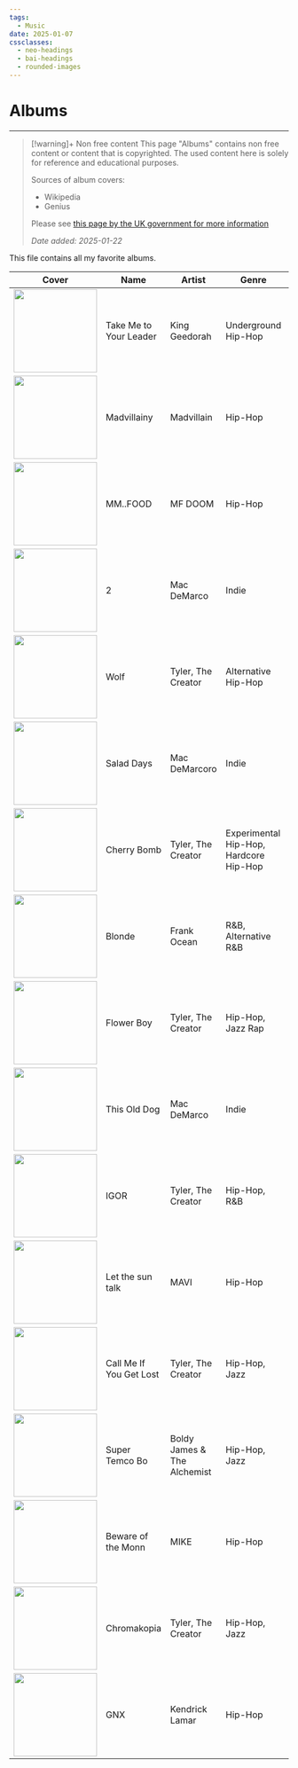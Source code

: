 ```yaml
---
tags:
  - Music
date: 2025-01-07
cssclasses:
  - neo-headings
  - bai-headings
  - rounded-images
---
```

# Albums
***
>[!warning]+ Non free content
> This page "Albums" contains non free content or content that is copyrighted. 
> The used content here is solely for reference and educational purposes.
> 
> Sources of album covers:
> - Wikipedia
> - Genius
> 
> Please see [this page by the UK government for more information](https://www.gov.uk/guidance/exceptions-to-copyright#non-commercial-research-and-private-study)
> 
> *Date added: 2025-01-22*

This file contains all my favorite albums.

| Cover                                                                                                                                      | Name                    | Artist                       | Genre                                  | Year |
| ------------------------------------------------------------------------------------------------------------------------------------------ | ----------------------- | ---------------------------- | -------------------------------------- | ---- |
| <img width=150 src="https://upload.wikimedia.org/wikipedia/en/d/d2/King_Geedorah_-_Take_Me_to_Your_Leader_album_cover.jpg">                | Take Me to Your Leader  | King Geedorah                | Underground Hip-Hop                    | 2003 |
| <img width=150 src="https://upload.wikimedia.org/wikipedia/en/5/5e/Madvillainy_cover.png">                                                 | Madvillainy             | Madvillain                   | Hip-Hop                                | 2004 |
| <img width=150 src="https://upload.wikimedia.org/wikipedia/en/8/8a/Mmfood.jpg">                                                            | MM..FOOD                | MF DOOM                      | Hip-Hop                                | 2004 |
| <img width=150 src="https://upload.wikimedia.org/wikipedia/en/1/15/Macdemarco2cover.png">                                                  | 2                       | Mac DeMarco                  | Indie                                  | 2012 |
| <img width=150 src="https://upload.wikimedia.org/wikipedia/en/thumb/f/fd/Wolf_Cover2.jpg/220px-Wolf_Cover2.jpg">                           | Wolf                    | Tyler, The Creator           | Alternative Hip-Hop                    | 2013 |
| <img width=150 src="https://upload.wikimedia.org/wikipedia/en/8/81/MacDeMarcoSaladDays.png">                                               | Salad Days              | Mac DeMarcoro                | Indie                                  | 2014 |
| <img width=150 src="https://upload.wikimedia.org/wikipedia/en/2/26/Cherry_Bomb_Tyler_the_Creator.png">                                     | Cherry Bomb             | Tyler, The Creator           | Experimental Hip-Hop, Hardcore Hip-Hop | 2015 |
| <img width=150 src="https://upload.wikimedia.org/wikipedia/en/a/a0/Blonde_-_Frank_Ocean.jpeg">                                             | Blonde                  | Frank Ocean                  | R&B, Alternative R&B                   | 2016 |
| <img width=150 src="https://upload.wikimedia.org/wikipedia/en/c/c3/Tyler%2C_the_Creator_-_Flower_Boy.png">                                 | Flower Boy              | Tyler, The Creator           | Hip-Hop, Jazz Rap                      | 2017 |
| <img width=150 src="https://upload.wikimedia.org/wikipedia/en/5/5e/MacDeMarcoThisOldDog.png">                                              | This Old Dog            | Mac DeMarco                  | Indie                                  | 2017 |
| <img width=150 src="https://upload.wikimedia.org/wikipedia/en/5/51/Igor_-_Tyler%2C_the_Creator.jpg">                                       | IGOR                    | Tyler, The Creator           | Hip-Hop, R&B                           | 2019 |
| <img width=150 src="https://t2.genius.com/unsafe/1908x0/https%3A%2F%2Fimages.genius.com%2F95c3273342cea33230b50247301c172f.720x720x1.jpg"> | Let the sun talk        | MAVI                         | Hip-Hop                                | 2019 |
| <img width=150 src="https://upload.wikimedia.org/wikipedia/en/d/d3/Call_Me_If_You_Get_Lost_album_cover.jpg">                               | Call Me If You Get Lost | Tyler, The Creator           | Hip-Hop, Jazz                          | 2021 |
| <img width=150 src="https://t2.genius.com/unsafe/1908x0/https%3A%2F%2Fimages.genius.com%2F2fcd8a23dca945bd28b9892da73ee80c.999x999x1.png"> | Super Temco Bo          | Boldy James  & The Alchemist | Hip-Hop, Jazz                          | 2021 |
| <img width=150 src="https://upload.wikimedia.org/wikipedia/en/a/ac/Beware_of_the_Monkey.album.jpg">                                        | Beware of the Monn      | MIKE                         | Hip-Hop                                | 2022 |
| <img width=150 src="https://upload.wikimedia.org/wikipedia/en/5/5b/Chromakopia_CD_cover.jpg">                                              | Chromakopia             | Tyler, The Creator           | Hip-Hop, Jazz                          | 2024 |
| <img width=150 src="https://upload.wikimedia.org/wikipedia/en/9/93/Kendrick_Lamar_-_GNX.png">                                              | GNX                     | Kendrick Lamar               | Hip-Hop                                | 2024 |

